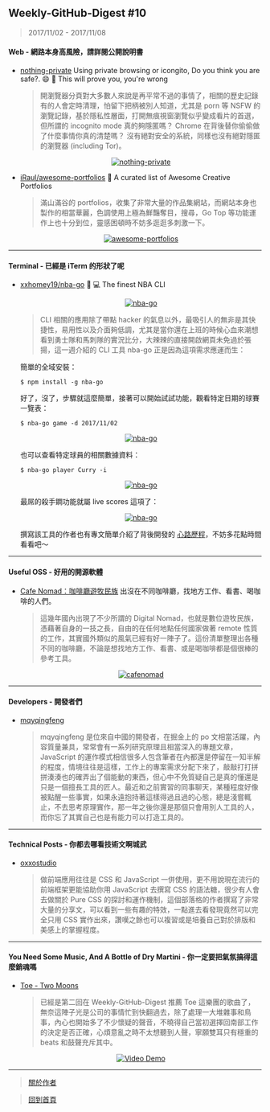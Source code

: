 ## Weekly-GitHub-Digest #10
> 2017/11/02 - 2017/11/08

#### Web - 網路本身高風險，請詳閱公開說明書
- [nothing-private](https://github.com/gautamkrishnar/nothing-private)  Using private browsing or icongito, Do you think you are safe?. 😄 👿 This will prove you, you're wrong
  
  > 開瀏覽器分頁對大多數人來說是再平常不過的事情了，相關的歷史記錄有的人會定時清理，怕留下把柄被別人知道，尤其是 porn 等 NSFW 的瀏覽記錄，基於隱私性層面，打開無痕視窗瀏覽似乎變成看片的首選，但所謂的 incognito mode 真的夠隱匿嗎？ Chrome 在背後替你偷偷做了什麼事情你真的清楚嗎？ 沒有絕對安全的系統，同樣也沒有絕對隱匿的瀏覽器 (including Tor)。
  <p align="center">
    <a target="_blank" href="https://github.com/gautamkrishnar/nothing-private"><img alt="nothing-private" src="https://camo.githubusercontent.com/773a3f5358099e62bc8c7d8e6030377874b3a44c/68747470733a2f2f7072697661746562726f7773696e676d797468732e636f6d2f696d616765732f696d2d612d666c6f7765722d646f672e6a7067"></a>
  </p>
  
- [iRaul/awesome-portfolios](https://github.com/iRaul/awesome-portfolios)  🎨 A curated list of Awesome Creative Portfolios
  > 滿山滿谷的 portfolios，收集了非常大量的作品集網站，而網站本身也製作的相當華麗，色調使用上極為鮮豔奪目，搜尋，Go Top 等功能運作上也十分到位，靈感困頓時不妨多逛逛多刺激一下。
  <p align="center">
    <a target="_blank" href="https://github.com/iRaul/awesome-portfolios"><img alt="awesome-portfolios" src="https://i.imgur.com/R5zxn0X.png"></a>
  </p>
---

#### Terminal - 已經是 iTerm 的形狀了呢
- [xxhomey19/nba-go](https://github.com/xxhomey19/nba-go)  🏀 💻 The finest NBA CLI
  <p align="center">
    <a target="_blank" href="https://github.com/xxhomey19/nba-go"><img alt="nba-go" src="https://user-images.githubusercontent.com/12113222/32413609-ea673d3e-c24f-11e7-935b-0a2a86be0ee2.png"></a>
  </p>
  
  > CLI 相關的應用除了帶點 hacker 的氣息以外，最吸引人的無非是其快捷性，易用性以及介面夠低調，尤其是當你還在上班的時候心血來潮想看到勇士隊和馬刺隊的實況比分，大辣辣的直接開啟網頁未免過於張揚，這一週介紹的 CLI 工具 nba-go 正是因為這項需求應運而生：

  簡單的全域安裝：
  ```shell
  $ npm install -g nba-go
  ```
  好了，沒了，步驟就這麼簡單，接著可以開始試試功能，觀看特定日期的球賽一覽表：
  ```shell
  $ nba-go game -d 2017/11/02
  ```
  <p align="center">
    <a target="_blank" href="https://github.com/xxhomey19/nba-go"><img alt="nba-go" src="https://user-images.githubusercontent.com/12113222/32413795-0e7d75c2-c254-11e7-8a77-eeabed3c11f2.gif"></a>
  </p>
  
  也可以查看特定球員的相關數據資料：
  ```shell
  $ nba-go player Curry -i
  ```  
  <p align="center">
    <a target="_blank" href="https://github.com/xxhomey19/nba-go"><img alt="nba-go" src="https://user-images.githubusercontent.com/12113222/32416941-7cfc49e6-c28c-11e7-8a79-15601a44554e.gif"></a>
  </p>
  
  最屌的殺手鐧功能就屬 live scores 這項了：
  
  <p align="center">
    <a target="_blank" href="https://github.com/xxhomey19/nba-go"><img alt="nba-go" src="https://user-images.githubusercontent.com/12113222/32420915-3ca6b34a-c2cd-11e7-904d-bf41cc4b93f7.gif"></a>
  </p>
  
  撰寫該工具的作者也有專文簡單介紹了背後開發的 [心路歷程](https://medium.com/@xxhomey19/github-%E5%A6%82%E4%BD%95%E7%B6%93%E7%87%9F-side-project-%E6%8B%BF%E5%88%B0-1k-%E9%A1%86%E6%98%9F%E6%98%9F-974b8d170436)，不妨多花點時間看看吧～
  
---

#### Useful OSS - 好用的開源軟體

- [Cafe Nomad：咖啡廳遊牧民族](https://cafenomad.tw/)  出沒在不同咖啡廳，找地方工作、看書、喝咖啡的人們。

  > 這幾年國內出現了不少所謂的 Digital Nomad，也就是數位遊牧民族，憑藉著自身的一技之長，自由的在任何地點任何國家做著 remote 性質的工作，其實國外類似的風氣已經有好一陣子了。這份清單整理出各種不同的咖啡廳，不論是想找地方工作、看書、或是喝咖啡都是個很棒的參考工具。
  <p align="center">
    <a target="_blank" href="https://cafenomad.tw/"><img alt="cafenomad" src="https://i.imgur.com/TjKxZTU.png"></a>
  </p>
---

#### Developers - 開發者們

- [mqyqingfeng](https://github.com/mqyqingfeng)
  
  > mqyqingfeng 是位來自中國的開發者，在掘金上的 po 文相當活躍，內容質量兼具，常常會有一系列研究原理且相當深入的專題文章，JavaScript 的運作模式相信很多人包含筆者在內都還是停留在一知半解的程度，情境往往是這樣，工作上的專案需求分配下來了，敲敲打打拼拼湊湊也的確弄出了個能動的東西，但心中不免質疑自己是真的懂還是只是一個擅長工具的匠人。最近和之前實習的同事聊天，某種程度好像被點醒一些事實，如果永遠抱持著這樣得過且過的心態，總是淺嘗輒止，不去思考原理實作，那一年之後你還是那個只會用別人工具的人，而你忘了其實自己也是有能力可以打造工具的。

---

#### Technical Posts - 你都去哪看技術文啊城武

- [oxxostudio](http://www.oxxostudio.tw/)
  
  > 做前端應用往往是 CSS 和 JavaScript 一併使用，更不用說現在流行的前端框架更能協助你用 JavaScript 去撰寫 CSS 的語法糖，很少有人會去做關於 Pure CSS 的探討和運作機制，這個部落格的作者撰寫了非常大量的分享文，可以看到一些有趣的特效，一點進去看發現竟然可以完全只用 CSS 實作出來，讚嘆之餘也可以複習或是培養自己對於排版和美感上的掌握程度。

---

#### You Need Some Music, And A Bottle of Dry Martini - 你一定要把氣氛搞得這麼銷魂嗎
- [Toe - Two Moons](https://www.youtube.com/watch?v=lACSvDOLhLU&index=10&list=PLxPPbs7D6-e9EormZGytI5kUtNiOre2Op)
  
  > 已經是第二回在 Weekly-GitHub-Digest 推薦 Toe 這樂團的歌曲了，無奈這陣子光是公司的事情忙到快翻過去，除了處理一大堆雜事和鳥事，內心也開始多了不少懷疑的聲音，不曉得自己當初選擇回南部工作的決定是否正確，心煩意亂之時不太想聽到人聲，寧願雙耳只有穩重的 beats 和鼓聲充斥其中。
  <p align="center"> 
    <a href="https://www.youtube.com/watch?v=lACSvDOLhLU&index=10&list=PLxPPbs7D6-e9EormZGytI5kUtNiOre2Op">
      <img src="https://i.imgur.com/ZJtow5G.jpg" alt="Video Demo" />
    </a>
  </p>


---
> [關於作者](https://goo.gl/1pnqEk)

> [回到首頁](https://git.io/v5wk4)
